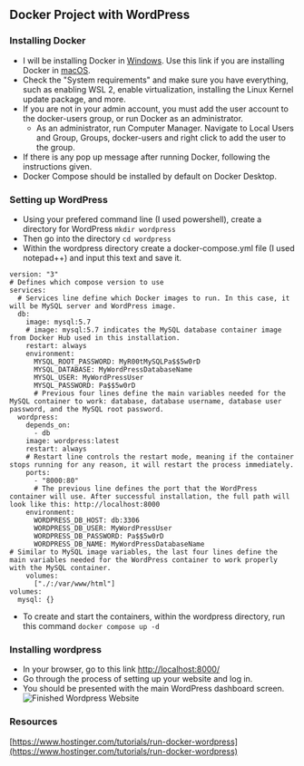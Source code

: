 ## Docker Project with WordPress

### Installing Docker
- I will be installing Docker in [Windows](https://docs.docker.com/desktop/install/windows-install/). Use this link if you are installing Docker in [macOS](https://docs.docker.com/desktop/install/mac-install/).  
- Check the "System requirements" and make sure you have everything, such as enabling WSL 2, enable virtualization, installing the Linux Kernel update package, and more. 
- If you are not in your admin account, you must add the user account to the docker-users group, or run Docker as an administrator.
  - As an administrator, run Computer Manager. Navigate to Local Users and Group, Groups, docker-users and right click to add the user to the group. 
- If there is any pop up message after running Docker, following the instructions given. 
- Docker Compose should be installed by default on Docker Desktop.

### Setting up WordPress
- Using your prefered command line (I used powershell), create a directory for WordPress ```mkdir wordpress```
- Then go into the directory ```cd wordpress```
- Within the wordpress directory create a docker-compose.yml file (I used notepad++) and input this text and save it.  
```
version: "3" 
# Defines which compose version to use
services:
  # Services line define which Docker images to run. In this case, it will be MySQL server and WordPress image.
  db:
    image: mysql:5.7
    # image: mysql:5.7 indicates the MySQL database container image from Docker Hub used in this installation.
    restart: always
    environment:
      MYSQL_ROOT_PASSWORD: MyR00tMySQLPa$$5w0rD
      MYSQL_DATABASE: MyWordPressDatabaseName
      MYSQL_USER: MyWordPressUser
      MYSQL_PASSWORD: Pa$$5w0rD
      # Previous four lines define the main variables needed for the MySQL container to work: database, database username, database user password, and the MySQL root password.
  wordpress:
    depends_on:
      - db
    image: wordpress:latest
    restart: always
    # Restart line controls the restart mode, meaning if the container stops running for any reason, it will restart the process immediately.
    ports:
      - "8000:80"
      # The previous line defines the port that the WordPress container will use. After successful installation, the full path will look like this: http://localhost:8000
    environment:
      WORDPRESS_DB_HOST: db:3306
      WORDPRESS_DB_USER: MyWordPressUser
      WORDPRESS_DB_PASSWORD: Pa$$5w0rD
      WORDPRESS_DB_NAME: MyWordPressDatabaseName
# Similar to MySQL image variables, the last four lines define the main variables needed for the WordPress container to work properly with the MySQL container.
    volumes:
      ["./:/var/www/html"]
volumes:
  mysql: {}
```
- To create and start the containers, within the wordpress directory, run this command ```docker compose up -d```

### Installing wordpress 
- In your browser, go to this link [http://localhost:8000/](http://localhost:8000/)
- Go through the process of setting up your website and log in. 
- You should be presented with the main WordPress dashboard screen. 
![Finished Wordpress Website](https://user-images.githubusercontent.com/113713588/201997259-a1cf0eb1-fc62-4d9f-a07e-9a2e9fb21251.png)


### Resources
[https://www.hostinger.com/tutorials/run-docker-wordpress](https://www.hostinger.com/tutorials/run-docker-wordpress)

